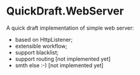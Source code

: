 # QuickDraft.WebServer
A quick draft implementation of simple web server:
- based on HttpListener;
- extensible workflow;
- support blacklist;
- support routing [not implemented yet]
- smth else :-) [not implemented yet]

